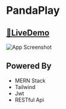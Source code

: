 # PandaPlay




## [🔗LiveDemo]() 


![App Screenshot]()


## Powered By
 - MERN Stack
 - Tailwind
 - Jwt
 - RESTful Api

   
   
